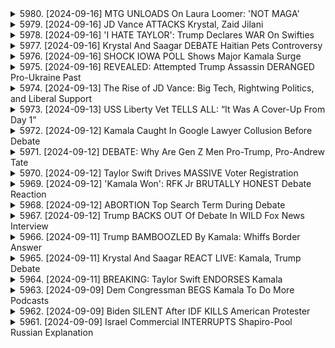 <details>
<summary>5980. [2024-09-16] MTG UNLOADS On Laura Loomer: 'NOT MAGA'</summary><br>

<a href="https://www.youtube.com/watch?v=XZm9uZ__0eg" target="_blank">
    <img src="https://img.youtube.com/vi/XZm9uZ__0eg/maxresdefault.jpg" 
        alt="[Youtube]" width="200">
</a>

# MTG UNLOADS On Laura Loomer: 'NOT MAGA'

## 分析 馬拉拉戈的內鬥：特朗普的影響力及團隊矛盾

以下為針對影片內容之重點整理，以條列式呈現，並區分各主題：

**一、事件核心：瑪拉拉格(Rumer Faul)與特朗普團隊的矛盾**

*   **主要爭點：**Rumer Faul(瑪拉拉格)與特朗普陣營其他核心幕僚（克里斯·拉斯布、蘇西·WS）之間產生對立，主要衝突在於對候選人特朗普的影響力及訊息傳遞。
*   **瑪拉拉格的角色：**瑪拉拉格被視為特朗普最信任的核心幕僚之一，直接影響特朗普的言論與決策。
*   **衝突的核心：**其他幕僚認為瑪拉拉格的影響力過大，干擾了正常的信息傳遞與策略制定，導致候選人在辯論表現不佳，也影響了整體競選策略。

**二、特朗普的領導風格：忠誠度優先，缺乏監督**

*   **忠誠度至上：**特朗普傾向於圍繞忠誠的幕僚，比起專業能力更重視其對自身的擁護。
*   **缺乏監督：**缺乏有效的監督機制，使得特朗普容易受到特定幕僚的影響，而忽略來自其他方面的建議。
*   **歷史案例：** 從過去的經歷（如Access Hollywood事件、夏洛特斯維爾事件）可以發現，特朗普總是依賴最忠實的幕僚來為自己辯護，而缺乏獨立思考及客觀評估。
*   **影響力循環：** 這種領導風格，使得特定人物在幕後擁有巨大的影響力，間接操縱候選人的言論及決策。

**三、對競選策略的影響**

*   **辯論表現：** 在總統辯論中，瑪拉拉格的影響力被認為導致特朗普在經濟議題方面表現不錯，但在論及其他議題時失準，尤其在涉及到「寵物」等問題時，更是偏離了主流方向。
*   **民調與支持度：** 團隊內部對於目前民調的結果感到憂慮，認為現狀未能達到目標，內部紛爭的加劇進一步影響了整體競選策略的實施。

**四、團隊內部的權力鬥爭**

*   **克里斯·拉斯布與蘇西·WS的憂慮：** 這兩位幕僚對於瑪拉拉格的權力感到擔憂，因為這限制了他們接觸特朗普的機會，並影響了他們提出的專業建議。
*   **競爭與排斥：** 團隊內部開始出現權力鬥爭，各方試圖排除異己，以確保自身對候選人影響力的控制。

**五、總結**

*   **潛在的風險：** 這種內鬥可能會損害特朗普的競選策略，並降低選舉成功的機率。
*   **未來走向：** 值得關注的是，特朗普是否會對瑪拉拉格的影響力進行限制，或者是否會繼續依賴這位忠誠的幕僚。
*   **關鍵因素：** 候選人在多大程度上能夠保持獨立思考，並從不同意見中汲取信息，是影響 election outcome 的重要因素。

總體而言，這段影片揭示了特朗普競選團隊內部複雜的權力關係，以及潛在的危機，對於理解這次選舉的成敗具有重要的參考價值。
</details>

<details>
<summary>5979. [2024-09-16] JD Vance ATTACKS Krystal, Zaid Jilani</summary><br>

<a href="https://www.youtube.com/watch?v=seuztogH-00" target="_blank">
    <img src="https://img.youtube.com/vi/seuztogH-00/maxresdefault.jpg" 
        alt="[Youtube]" width="200">
</a>

# JD Vance ATTACKS Krystal, Zaid Jilani

## 對話重點摘要：《破碎點》節目片段

以下是節目片段的重點摘要和歸納，以小節呈現，並使用條列式格式：

**一、共和黨的族裔政治挑戰**

* **多元化社會的現實：** 節目強調美國已不再是純白人的國家。共和黨若想生存，必須調整政治策略，擁抱多元化，避免給人種族歧視的印象。
* **選民基礎的潛在流失：** 共和黨面臨的挑戰是，許多來自拉丁美洲和其他保守派選民可能支持共和黨的政策 (例如強權警察、對中絶的疑慮)，但因政黨的族裔言論而卻步。
* **極端言論與主流現實的割裂：** 網絡上的極端保守派意見與共和黨在實際民生層面的多元化景象形成鮮明對比。例如，佛羅里達州、德克薩斯州和喬治亞州已形成多元化社區，但部分共和黨領導人仍然推動白人至上的議程。

**二、政治策略的建議**

* **設定界限：** 共和黨應設定明確的界限，避免推動被視為種族歧視的政策或言論。
* **尋找共同價值觀：** 共和黨應強調與來自不同文化背景的選民共有的價值觀，例如家庭、傳統和法律秩序。很多移民，特别是拉丁美洲的，在这些价值观上是相通的。
* **認真對待選民感受：** 共和黨若想爭取選民支持，必須確保選民感覺受到尊重，而不是受到侮辱。

**三、共和黨面臨的文化矛盾**

* **文化保守主義與族裔政治的衝突：** 許多保守派的文化價值觀，例如重視家庭、反對墮胎和法治，並不是特定於任何一個族裔群體。共和黨在推進文化保守主義的同時，必須避免將這些價值觀與種族歧視聯係起來。
* **全球資本和家庭價值：** 節目評論員提出，一些共和黨領導人，例如 Vance，關注的議題，例如全球資本和家庭價值，是受到選民共鳴的，但種族文化觀點卻與此相悖。

**四、對共和黨訊息的建議**

* **避免過度渲染負面訊息：** 节目提出，避免过度依赖模糊不清的视频（如 UFO 和大数据足迹），应使用明确和清晰的信息传递，以建立信任感。
* **強調社會秩序：** 節目強調，一些移民逃離原籍地就是为了寻求一个有秩序的社会，法律能惩罰罪犯，而不是滋生混乱和无政府状态。

**五、總體主題**

節目片段的核心論點是，共和黨若想在多元化社會中吸引選民，就必須調整政治策略，擁抱多元化，並避免給人種族歧視的印象。 政治黨派需要找到文化共同點，而不是加劇種族和文化分歧。
</details>

<details>
<summary>5978. [2024-09-16] 'I HATE TAYLOR': Trump Declares WAR On Swifties</summary><br>

<a href="https://www.youtube.com/watch?v=DOO7QfOHnAA" target="_blank">
    <img src="https://img.youtube.com/vi/DOO7QfOHnAA/maxresdefault.jpg" 
        alt="[Youtube]" width="200">
</a>

# 'I HATE TAYLOR': Trump Declares WAR On Swifties

## 要點整理： Trump 對 Taylor Swift 的言論和影響分析

此文本分析了 Donald Trump 對於 Taylor Swift 的態度以及在本次選舉中可能造成的影響，以下為重點整理：

**一、特朗普對 Taylor Swift 的言論與態度**

*   **過去印象:** Trump 過去曾表示讚賞 Taylor Swift 的音樂，甚至提到自己與兒子一同在車內聆聽她的歌曲（Blank Space）的經歷。
*   **近期評價:** 於近日，Trump 在被問及對 Swift 的看法時，強調其外貌美麗，並認為她可能不喜歡他，但肯定她的才華。
*   **個人中心思維:** 分析者指出， Trump 的言論帶有個人中心主義色彩，顯示他更關注自身感受而非他人意見。

**二、Taylor Swift 在本次選民中的影響力**

*   **潛在政治參與:**  Taylor Swift 在選民中有極高的知名度和影響力。由於 Trump 的言論， 她可能被捲入選舉漩渦。
*   **對 Democratic Voter 的加成:** 她有潛力為 Democratic Voter 加成，但此舉也可能激發她更積極地參與政治，例如透過公開表態支持特定候選人，或投放廣告等途徑。
*   **激化對立:** 她的政治立場可能與部分 Trump 的支持者相反， 引發選舉對立。

**三、Trump 的考量與策略**

*   **對於知名人物的尊重:** Trump 對於知名人士的力量抱持敬畏之心， 並尊重他們在公眾心中的影響力。
*   **缺乏深入策略：** 分析者認為， Trump 對 Taylor Swift 的言論缺乏深入策略考量， 只是基於一時興起而說。
*   **策略效果評估:** 雖然 Trump 的行為可能沒有深遠的策略目的， 但可能產生負面影響， 不利於選情。

**四、事件的影響與潛在後續發展**

*   **媒體關注：** Trump 對 Swift 的言論吸引了媒體的廣泛關注， 進一步推高了 Taylor Swift 的話題度。
*   **選民反應：**  分析者質疑 Trump 的行為是否符合選民的期待， 認為可能會產生不利的選情。
*   **促使政治表態：** 由於特朗普的言論，Taylor Swift 可能被激勵做出更明確的政治表態。

**五、總結**

本次分析認為，特朗普對 Taylor Swift 的言論缺乏深思熟慮， 可能對選情產生負面影響。Taylor Swift 的政治表態，則有可能引發選民關注，進而影響選舉結果。
</details>

<details>
<summary>5977. [2024-09-16] Krystal And Saagar DEBATE Haitian Pets Controversy</summary><br>

<a href="https://www.youtube.com/watch?v=uWVmo7GMKSQ" target="_blank">
    <img src="https://img.youtube.com/vi/uWVmo7GMKSQ/maxresdefault.jpg" 
        alt="[Youtube]" width="200">
</a>

# Krystal And Saagar DEBATE Haitian Pets Controversy

以下是該演講稿的重點摘要，以客觀且結構化的方式呈現：

**一. 關於政治策略失敗的總體論點**

*   講者認為，特朗普關於移民社群(尤其是海地社群)的言論，是明顯的政治策略失敗。
*   該講者認為，美國民眾普遍對人種歧視感到反感，並對政治家散佈謊言感到不悅。
*   即便對於移民議題存在合理關切，利用人種歧視言論、傳播不實訊息會削弱自身立場。

**二. 對政治事件的評論**

*   **特朗普的言論和策略**: 演講者認為特朗普關於海地社群的言論，缺乏正當性並且可能適得其反。
*   **美國民眾的反應**: 演講者不贊同美國社會被認為普遍具有高度人種歧視，而是認為他們厭惡謊言。
*   **對選舉結果的預測**: 演講者預測選舉結果將反映移民問題的影響，並呼籲自由派在選舉勝利或失敗後進行反思。

**三. 對人種歧視的定義和論證**

*   **人種歧視的定義**: 講者對人種歧視的定義是：基於種族，對某人抱持明顯的偏見。
*   **對海地社群爭議的分析**: 講者認為，以特定社群的負面刻板印象來中傷全體社群（即便該刻板印象在某些方面為真）是種族歧視的表現。
*   **辯論及高標準**: 講者表示自己對於認定“人種歧視”一詞有較高的標準，並且認為這個詞語經常被錯誤使用。

**四. 對選舉影響的假設**

*   **選舉的潛在影響**: 講者認為，此次選舉結果將在很大程度上受到移民問題的影響。
*   **自由派的自我檢討**: 講者呼籲自由派在選舉結果公布後，反思是否需要調整策略。

**五. 關於情報來源、選舉操縱與獨立媒體**

*   **對"更好天使"團體的質疑**: 講者質疑所謂的“更好天使”團體的真實性。
*   **獨立媒體的重要性**: 講者呼籲支持獨立媒體，並鼓勵大家關注breakingpoints tocom，觀看節目支持獨立媒體發展。

**六. 結論**

*   講者表示，上述觀點是個人對當前政治問題的分析，並呼籲觀眾思考這些觀點，參與討論。

**重要注意事項:**

*   演講稿中存在一定的個人主觀觀點和假設，請觀眾理性分析。
*   演講稿中提及的一些概念和術語(例如“更好天使”)需要進一步了解才能理解其深層含義。
</details>

<details>
<summary>5976. [2024-09-16] SHOCK IOWA POLL Shows Major Kamala Surge</summary><br>

<a href="https://www.youtube.com/watch?v=zPV_GrhPyZk" target="_blank">
    <img src="https://img.youtube.com/vi/zPV_GrhPyZk/maxresdefault.jpg" 
        alt="[Youtube]" width="200">
</a>

# SHOCK IOWA POLL Shows Major Kamala Surge

## 討論會分析與2024總統大選民調重點整理 (按內容分類)

這份報告整理了對討論會的分析以及近期總統大選民調的重點，涵蓋候選人表現、經濟問題與民調趨勢。

**I. 討論會分析**

*   **整體評價：** 普遍認為 Kamala Harris 在討論會中表現出色，成功將討論引導至她有利的範圍。
*   **候選人表現：**
    *   Donald Trump被指責反應激烈且容易被激怒，導致無法持續傳達其經濟政策主張。
    *   Kamala Harris 擅於引導討論，讓 Trump無法有效闡述自己的主張。
    *   Trump 可能已經決定不參加後續討論會，這將減少他發表經濟論點的機會。

**II. 經濟議題的關注點**

*   **民意觀感：** 歷史上，共和黨候選人通常被認為比民主黨候選人在經濟方面更有優勢。
*   **Trump 的優勢：** Donald Trump 過去一直將其商界背景作為主要優勢。
*   **Harris 縮小差距：** Kamala Harris 在經濟問題上逐漸縮小和 Trump 的差距，尤其在討論會上成功引導討論至有利方向。
*   **經濟表現的重要性：** 若 Harris 在經濟議題上與 Trump 持平，將對共和黨造成嚴重打擊，尤其若她能在其他議題上表現出色。
*   **民調的經濟比較：** 許多民調顯示，選民通常認為 Trump 在經濟方面更優秀；然而，一些民調 (如 Financial Times) 也顯示，Harris 正在逐漸縮小差距，甚至在某些民調中超越 Trump。

** III. 民調趨勢**

*  **選民觀感：** 選民對候選人經濟能力的觀感是影響投票決定的重要因素。
*   **民調不一致性：** 不同的民調結果並不總是互相一致，因此需要綜合分析多個民調的結果，以獲得更全面的了解。
*   **外值觀察：** Financial Times 的民調結果顯示 Kamala Harris 在經濟議題上有所領先，與其他民調形成對比，值得關注。
*   **經濟議題的重要性：** 若 Harris 成功縮小與Trump的經濟差距，將對選局產生重大影響。

**IV. 結論**

雖然 Donald Trump 過去在選民心中擁有較為強烈的經濟優勢，Kamala Harris 透過積極的表現，尤其是在討論會上，正在縮小差距。 選民對經濟議題的關注度以及候選人在經濟上的表現，將決定選舉結果.

**Note: 文中使用了較為正式的用語 (例：觀察、趨勢)，並以小節及條列整理方式呈現，方便閱覽，提供更清晰的重點摘要。**
</details>

<details>
<summary>5975. [2024-09-16] REVEALED: Attempted Trump Assassin DERANGED Pro-Ukraine Past</summary><br>

<a href="https://www.youtube.com/watch?v=KYibGrIul9M" target="_blank">
    <img src="https://img.youtube.com/vi/KYibGrIul9M/maxresdefault.jpg" 
        alt="[Youtube]" width="200">
</a>

# REVEALED: Attempted Trump Assassin DERANGED Pro-Ukraine Past

## ライアン・ラルス事件の概要：詳細なまとめ

**1. 背景:**

*   ライアン・ラルスは、ウクライナ紛争に積極的に関与したアメリカ人。
*   彼の活動ぶりは複雑で、メディアへの露出や様々な組織への関与が見られた。近年FBIに逮捕された。
*   本稿は、彼を取り巻く状況、活動内容、逮捕に至るまでの経緯を整理する。

**2. 主要人物と組織:**

*   **ライアン・ラルス:** 本件の中心人物。元国際義勇団と呼ばれる自称組織を設立し、国際ボランティアとしてウクライナ紛争に参加。
*   **国際義勇団:** ラルスが設立したと称する組織。活動内容は不明確。
*   **ウクライナ政府・軍:** ラルスはウクライナ側を支援する姿勢を表明。
*   **FBI:** ラルスは逮捕され、現在捜査中。

**3. ラルスの活動内容：**

*   ウクライナ紛争への積極的な関与。国際義勇団と呼ばれる組織の設立と活動 (具体的な内容は不明確)。
*   メディアへの露出（ニュース・ウイーク、ニューヨーク・タイمزなど）。ウクライナ情勢に関する信頼できる情報源を装う。
*   国防省関係者や議会との面会。(実際の面会内容は不明)
*   ウクライナとの往復旅行。ウクライナ国内での活動状況は不明確。
*   武器の調達、及びその資金の出所は不明。

**4. 逮捕と捜査：**

*   FBIによって逮捕され、現在捜査中。
*   武器の違法売買、または関連の容疑が指摘されている。
*   逮捕の経緯、および捜査状況は、当局から公式な発表は限定されている。

**5. 議論点:**

*   ラルスの真の動機と目的。彼は本当に国際ボランティアとして活動していたのか、または他の目的があったのか？
*   ラルスの活動資金の流れとその出所。
*   彼の活動に対するウクライナ政府や関連組織の認識と関与。
*   逮捕が意味する、ウクライナ紛争に関わるアメリカ人の役割と責任。
*   メディアがどのように彼の情報を扱い、信頼を構築させたのか。

**6. 今後の展望:**

*   FBIの捜査の進展と判明する事実。
*   司法取引、または刑事裁判による判決。
*   ウクライナ紛争に関わるアメリカ人の活動に関するさらなる調査。
*   メディアが今回の事例から学び、情報報道における注意点をどのように実践するのか。

本稿は、現時点で利用可能な情報に基づいて作成されたものであり、今後の調査によって内容が変更される可能性があります。
</details>

<details>
<summary>5974. [2024-09-13] The Rise of JD Vance: Big Tech, Rightwing Politics, and Liberal Support</summary><br>

<a href="https://www.youtube.com/watch?v=jo8xA93zooc" target="_blank">
    <img src="https://img.youtube.com/vi/jo8xA93zooc/maxresdefault.jpg" 
        alt="[Youtube]" width="200">
</a>

# The Rise of JD Vance: Big Tech, Rightwing Politics, and Liberal Support

好的，根據提供的文字，我將重點整理如下：

**一、關於JD Vance的人物特徵與政治立場**

*   **宗教影響深遠：** JD Vance與羅德里格斯（Rod Dreher）有密切關聯，後者為強烈保守的宗教思想家，Vance受到洗禮並強化了宗教信仰。
*   **保守主義立場：** Vance對傳統家庭價值觀、出生率上升非常重視，對同性婚姻及領養持否定態度。
*   **民粹主義與企業利益的矛盾：** 雖然Vance自詡為工人階級的代言人，但在政策上卻傾向於支持企業利益，例如減弱對鋼鐵工廠排放的監管，保護鋼鐵工業的發展。

**二、Vance的政策立場與投票紀錄**

*   **移民政策：** Vance積極推動反移民法案，包括限制非法移民獲得醫療保險、將英語定為法定語言、禁止雇用非法移民的學校獲得聯邦資金等。
*   **環保政策：** Vance反對限制鋼鐵工業排放有害物質的法規，支持放寬對鋼鐵工廠排放監管，保護鋼鐵工業的發展。
*   **政治立場：** 積極倡導以企業利益為優先，而非保障工人的人身安全。

**三、關於羅德里格斯（Rod Dreher）及其思想**

*   **保守的宗教思想家：** 羅德里格斯是一位強調傳統宗教價值觀的作家，對現代社會的世俗化趨勢持批判態度。
*   **對自由主義的擔憂：** 羅德里格斯認為，自由主義的思潮正在走向極端，最終會導致一種軟性的極權主義。
*   **強調宗教的力量：** 羅德里格斯認為，只有通過強化宗教信仰和社區聯繫，才能抵抗現代社會的負面影響。

**四、其他值得關注的點**

*   **資金來源：** Vance的上議院競選得到了彼得·蒂爾提供的資金支持，這暗示其政治立場可能受到特定利益集團的影響。
*   **特朗普的潛在副總統候選人：** 儘管來自反特朗普的共和黨派，但Vance可能被視為特朗普的潛在副總統候選人。
*   **自由主義者對反特朗普共和黨人的過度關注：** 有些自由主義者可能過於關注反特朗普共和黨人，而忽略了他們的真實政治立場和行為。

**總結：**

提供的文字描繪了JD Vance是一個複雜而矛盾的人物。一方面他迎合了工人階級的情緒，並試圖將自己塑造成一個民粹主義者。但另一方面，他的政策立場卻傾向於支持企業利益和保守的社會價值觀。同時，他與強調傳統宗教價值觀的作家羅德里格斯之間的關聯，暗示了他的政治思想受到宗教的深刻影響。
</details>

<details>
<summary>5973. [2024-09-13] USS Liberty Vet TELLS ALL: “It Was A Cover-Up From Day 1”</summary><br>

<a href="https://www.youtube.com/watch?v=_bBf1aFRUjI" target="_blank">
    <img src="https://img.youtube.com/vi/_bBf1aFRUjI/maxresdefault.jpg" 
        alt="[Youtube]" width="200">
</a>

# USS Liberty Vet TELLS ALL: “It Was A Cover-Up From Day 1”

以下是對上述文字記錄的清晰、客觀重點，以正式用語，條列式小節歸納。

**I. 背景 & 論點**

*   **事件核心:** 此錄音採訪了一位參與了1967年美國間諜船“自由號”事件的退伍軍人。該船在執行任務時遭到以色列的攻擊，造成嚴重傷亡。
*   **核心主張:** 受訪者與 “自由號” 事件的倖存者，致力於揭露事件真相，並認為美國政府長期以來隱瞞了真相的程度。他們不追求金錢賠償，而是追求真相大白，並將責任追究到底。
*   **政治背景:** 受訪者表達了對當前政治環境的擔憂，認為現在任何批評Israel的言論，都可能被貼上「反猶主義」的標籤。

**II. 對事件的認識**

*   **攻擊事件:**  1967年6月8日，以色列戰機和魚雷艇攻擊了停泊在國際水域中的美國間諜船“自由號”。
*   **受訪者訴求:** 受訪者相信攻擊事件並非偶然，而是有計畫的行為，涉及政治陰謀和美國政府的隱瞒。
*   **目標:** 受訪者和倖存者尋求讓美國人民了解事件的真相，並要求美國政府追究以色列的責任。

**III. 對政治環境的看法**

*   **“反猶主義”標籤:** 受訪者擔心，現在任何人對以色列提出任何批評，都可能被指責為反猶主義者。
*   **美國主權:** 他們認為，美國不能再有兩個主人（隱指以色列遊說团体，以及美國政府），並且強調美國的主權完整性。
*   **透明化必要:** 受訪者呼籲美國人民發揮力量，要求政府公開真相，並將真相公諸於世。

**IV. 相關資源與參考材料**

*   **書籍:**
    *   James Bamford, *Body of secrets.*
    *   James Scott, *Attack on Liberty.*
    *   Garnis & Filner, *Attack on Liberty.*
    *   Phil Nelsson (共著者),  *Remembering Liberty.*
*   **網站:**
    *   sacrificingliberty.com (推薦4our series)
*   **YouTube頻道：**  James Lee's 5149 (可獲取更多相關信息)。

**V. 主要訴求**

*   **公開真相:** 受訪者要求美國政府公开 “自由號” 事件的完整真相。
*   **追究責任:** 追究以色列對此次攻擊事件的責任。
*   **重建信任:** 重建美國人民对政府和軍方的信任，確保未來不再发生類似事件。

希望這個整理能夠滿足你的要求！
</details>

<details>
<summary>5972. [2024-09-12] Kamala Caught In Google Lawyer Collusion Before Debate</summary><br>

<a href="https://www.youtube.com/watch?v=7fm8TlgV9WE" target="_blank">
    <img src="https://img.youtube.com/vi/7fm8TlgV9WE/maxresdefault.jpg" 
        alt="[Youtube]" width="200">
</a>

# Kamala Caught In Google Lawyer Collusion Before Debate

## Breaking Points 報導重點整理：Google 反獨佔訴訟及卡瑪拉·哈里斯競選團隊疑慮

本文件歸納了Breaking Points節目報導關於Google反獨佔訴訟與卡瑪拉·哈里斯競選團隊相關爭議的重點。

### 一、Google 反獨佔訴訟的核心爭議

* **法律事務所利益衝突:** 一家律事務所同時代理政府的反獨佔訴訟，以及 Google 的代理訴訟。該律事務所原本為司法部反獨佔部門的律師（包括主管）、後來轉為為 Google 辯護，存在重大利益衝突疑慮。
* **內部資訊洩漏風險:** 該律事務所長期以來對反獨佔訴訟中的關鍵策略、調查及計畫有充分掌握，如今成為Google律師，可能導致訴訟策略被洩漏或者政府的訴訟策略被抵消。
* **司法部的關注:**  司法部認為此舉構成嚴重的利益衝突，法官亦對此表示關注。
* **案件重要性:**  此案件涉及數位巨擘Google的反獨佔訴訟，影響深遠，攸關數位市場的公平競爭。

### 2. 卡瑪拉·哈里斯競選團隊成員疑慮

* **卡倫·丹 (Karen Dunn) 的角色:** 卡倫·丹是一位與民主黨高層關係密切的律師，曾參與多項總統候選人的辯論準備，包括希拉蕊·柯林頓和梅麗克·賈蘭。她同時也是現任卡瑪拉·哈里斯的親近顧問。
* **對反獨佔政策的潛在影響:** 由於卡倫·丹與卡瑪拉·哈里斯關係密切，加上她的專業背景，令人擔憂她可能影響哈里斯政府的反獨佔政策，甚至放棄推動相關政策。
* **內部人員變動：** 節目關注到試圖取代李納·卡恩（Lina Khan）的跡象，而李納·卡恩一直積極推動打破大公司壟斷的政策，此舉可能削弱政府的反獨佔力量。

### 3. 總體擔憂與呼籲：

* **企業權力的監控：** 報導強調，對企業權力的監控以及政策制定者與律師事務所關係的透明度至關重要。
* **競選團隊成員重要性：** 由於卡瑪拉·哈里斯的政策定位不明確，圍繞她的競選團隊成員更顯重要。節目呼籲對這些成員及其可能造成的影響保持關注。
* **政策方向的質疑：**  強調需要更深入了解卡瑪拉·哈里斯執政後政策的實際走向及企業權力是否會受到有效制衡。
* **獨立媒體的角色：** 強調支持獨立媒體的重要性，因為獨立媒體有助於揭露並監督這些重要的政治與企業關係。
</details>

<details>
<summary>5971. [2024-09-12] DEBATE: Why Are Gen Z Men Pro-Trump, Pro-Andrew Tate</summary><br>

<a href="https://www.youtube.com/watch?v=d6PK5FAn9t4" target="_blank">
    <img src="https://img.youtube.com/vi/d6PK5FAn9t4/maxresdefault.jpg" 
        alt="[Youtube]" width="200">
</a>

# DEBATE: Why Are Gen Z Men Pro-Trump, Pro-Andrew Tate

以下為節摘自對話的重點摘要，以小節劃分、以條列方式呈現：

**一、 對年輕男性和女性政治傾向的分析**

*   **年輕女性的政治傾向：** 多數年輕女性反對共和黨，主要原因是墮胎權議題，左翼勢力成功將此議題定位為女性的權利訴求，因此吸引女性選民。
*   **年輕男性的政治傾向：** 右翼勢力利用年輕男性對「男性能量」的焦慮，將如安德魯·泰特等具有爭議性的人物塑造為理想男性形象，以吸引男性選民。
*   **對女性的評論：** 女性普遍更喜歡「成就導向」、有事業心的男性，許多女性對現今的左翼生活方式感到不滿，孤身女性和自由派女性往往心理健康問題風險較高，傳統價值觀可能成為其解脫之道。

**二、 對右翼政客和網路人物的評論**

*   **操縱手法：** 右翼政客 (如泰特、特朗普) 擅於利用年輕男性和女性的焦慮，操縱議題並製造對立，以達到政治目的。
*   **對男性能量的推崇：** 右翼勢力將具有爭議性的人物塑造為理想男性，強化傳統男性能量，迎合某些男性選民的心理需求。
*   **批判性觀點：** 發言者質疑右翼勢力對男性能量過度強調，認為真正的男性能量不應停留在外在表現，而是應體現在有責任感、有抱負上。

**三、 對社會議題的意見**

*   **墮胎議題:** 墮胎議題是影響年輕女性政治立場的重要因素，左翼勢力成功利用此議題吸引女性選民。
*   **心理健康：** 孤身女性和自由派女性的心理健康問題風險較高，因此傳統價值觀可能成為其解脫之道。
* 對左翼生活方式評論：許多女性對現今的左翼生活方式感到不滿

**四、總結**

* 右翼勢力正在利用和剝削年輕男性和女性的焦慮。
* 批評右翼推崇具有爭議性的人物及其價值觀。
* 認為真正的男性能量不應停留在外在表現，而是應體現在有責任感、有抱負上。
* 強調社會議題對年輕世代政治立場的影響。
</details>

<details>
<summary>5970. [2024-09-12] Taylor Swift Drives MASSIVE Voter Registration</summary><br>

<a href="https://www.youtube.com/watch?v=4yUMPY7ocuA" target="_blank">
    <img src="https://img.youtube.com/vi/4yUMPY7ocuA/maxresdefault.jpg" 
        alt="[Youtube]" width="200">
</a>

# Taylor Swift Drives MASSIVE Voter Registration

## 對話重點整理

**主題：2024 年大選各候選人立場、人權、國際衝突等議題**

**一、烏克蘭戰爭 (Ukraine War)**

*   **立場分歧：** 一位說話者質疑卡瑪拉·哈里斯 (Kamala Harris) 無意結束烏克蘭戰爭，且缺乏和平協議的意願。認為此舉使戰爭持續，導致大量傷亡，且美國的財政援助助長了戰爭的延續。另有說話者認為支持烏克蘭的獨立自主權，與國際社會一同抵禦俄羅斯的侵略，維持國際秩序。
*   **和平方案：** 有人提到澤連斯基 (Volodymyr Zelenskyy) 呼籲開始和平協商的可能性。

**二、墮胎權及人權 (Abortion & Human Rights)**

*   **堕胎權的爭議：**
    *   某說話者指責民主黨在墮胎議題上立場激進，允許在所有階段進行墮胎，並提及有案例顯示在婴儿出生后進行墮胎。
    *   其他說話者強烈反駁此說法，認為墮胎權是婦女的生育自主權，也是基本人權的體現。
    *   強調在保守州（如喬治亞州、南卡羅來納州）的墮胎限制禁令，導致婦女無法獲得足夠的醫療保健，並危及她們的生命健康。
*   **生殖權與人權：** 強調生殖權屬於基本人權，女性應有權利決定自己身體的權利。

**三、美國國內議題**

*   **墮胎權的公投傾向：** 提到堪薩斯州、密西根州、佛羅里達州的投票結果顯示，多數美國人傾向保護墮胎權。
*   **大麻合法化：** 卡瑪拉·哈里斯支持大麻合法化，令許多人印象深刻。

**四、總結觀點**

*   **人權的定義：**
    *   強調人權包含個人的生育自主權、獲得足夠醫療保健權利以及自主決定權和選擇權。
    *   批評部分候選人的政策，侵犯個人的自由和權利。
*   **候選人立場差異：** 展示了各候選人在墮胎、國際衝突等議題上的不同立場。
*   **投票的重要性:** 呼籲選民積極參與選舉，選擇支持自己理念的候選人。

**備註：** 對話內容包含強烈的主觀意見和政治觀點，以上總結僅為對話內容的客觀呈現，不代表立場認同。
</details>

<details>
<summary>5969. [2024-09-12] 'Kamala Won': RFK Jr BRUTALLY HONEST Debate Reaction</summary><br>

<a href="https://www.youtube.com/watch?v=7fvg8ei2Yig" target="_blank">
    <img src="https://img.youtube.com/vi/7fvg8ei2Yig/maxresdefault.jpg" 
        alt="[Youtube]" width="200">
</a>

# 'Kamala Won': RFK Jr BRUTALLY HONEST Debate Reaction

此長段文字可歸納為關於美國總統選舉及政治評論之分析，主要內容如下：

**I. 討論會後分析及選舉趨勢 (Discussion and Election Trend Post-Debate)**

*   **討論會效應:** 討論後，賭牌市場顯示川普（特朗普）解雇競選經理的概率上升了 30%。
*   **賭盤數據:**  在賭盤市場中，卡玛拉·哈里斯目前（約在錄製時）以 50.49% 的比例略领先特朗普的49%。雖然差距不大，但顯示討論會後哈里斯的支持度稍有上升（此前差距較大，曾處於同點）。
*   **專業預測:**  賭盤市場（約9億美元的流動資金）的預測參考價值較高，優於一般民意調查和專家意見。

**II. 川普的政治風格及競選策略 (Trump's Political Style & Campaign Strategy)**

*   **責任轉移:** 川普習慣將失敗歸咎於顧問或周圍的人，而非自身，並經常攻擊顧問。
*   **不接受批評:**  他認為所有不利的評論（例如，討論會的主持人、政治評論家）是不公平的，並試圖將情況轉向有利。
*   **不認錯:**  即使出現失誤，他也傾向於為自己辯護，而不是承擔責任。

**III. 重要人物及其影響力 (Key Figures & Their Influence)**

*   **圖尔西·加巴德 (Tulsi Gabbard):** 討論會上，加巴德被觀察是協助川普的輔助者，但可能在未來被川普指責為沒有協助他應對情況，或指責加巴德的政治立場。
*   **梅根·凱利 (Meghan Kelly):** 川普認為凱利提問不公平（關於羅西·O'Donnell），但他能巧妙地將這情況轉變為有利局面。

**IV. 選民結構與政治趨勢 (Voter Demographics and Political Trends)**

*   **Z世代的性别差异:** Z世代呈現出政治立场中最大的性别分化。
*   **泰勒·斯威夫特的影響力:**  討論了流行歌手泰勒·斯威夫特可能對選舉產生影響。

**V. 平台及財務支持 (Platform and Financial Support)**

*   **BreakingPoints.com:** 節目呼籲觀眾訂閱BreakingPoints.com以獲取節目完整內容，並支持獨立媒體發展，鼓勵訂閱和分享。
</details>

<details>
<summary>5968. [2024-09-12] ABORTION Top Search Term During Debate</summary><br>

<a href="https://www.youtube.com/watch?v=7UFr112vqhs" target="_blank">
    <img src="https://img.youtube.com/vi/7UFr112vqhs/maxresdefault.jpg" 
        alt="[Youtube]" width="200">
</a>

# ABORTION Top Search Term During Debate

## 分析摘要：唐納·川普及卡馬拉·哈里斯 選情分析（以 Breaking Points 節目片段為基礎）

以下為節目分析的重點摘要，依小節整理，並以條列式呈現：

**I. 川普選戰現況與策略變化**

*   **選情疲軟：** 分析中指出，川普目前面臨選情挫折，選民對其看法出現轉變。
*   **陰謀論與選民隔閡：** 川普的陰謀論及言論，使其與普通選民產生疏離，造成溝通障礙。
*   **訊息泡影效應：** 川普身處「真實的社會泡影」中，導致其對現實的理解偏頗，與主流民意脫節。
*   **策略回溯：** 分析與2016年相比，川普的選戰策略較缺乏針對性，未能有效吸引選民。
*   **2016年選戰策略的回顧：** 2016年川普的成功，來自直接點出美國民眾對現狀的不滿，以及簡潔直白的訊息傳遞。

**II. 卡馬拉·哈里斯的表現與優勢**

*   **辯論表現優異：** 卡瑪拉·哈里斯在與川普的辯論中佔據主動，有效引導川普落入陷阱，並展現清晰的立場。
*   **吸引獨立選民：** 辯論後，部分激戰州選民對哈里斯的觀感好轉，即使是不滿現狀、期望改變的選民，也逐漸轉向支持哈里斯。
*   **贏取中間選民支持：** 分析顯示，即使過去對哈里斯沒有明確支持的選民，也在辯論後開始傾向支持她，顯示其選民基礎的擴大。

**III. 選民意識形態動態**

*   **選民不滿情緒：** 激戰州選民普遍對現狀不滿，尋求改變，這使得哈里斯的選戰有可操作的空間。
*   **獨立性與理性：** 受訪的選民並非高度黨派化或洗腦，他們會根據候選人的政策主張和個人特質做出理性判斷。
*   **意識形態多元化：** 即使是過去支持川普的選民，也可能因哈里斯的優異表現而轉向支持她，顯示選民意識形態的多樣性。

**IV. 選情變化與趨勢分析**

*   **選民立場轉變：** 根據民調結果，辯論後哈里斯的支持度明顯上升，而川普的支持度則下滑。
*   **辯論影響顯著：** 辯論成為影響選情的重要轉捩點，選民在辯論後重新評估候選人的能力和立場。
*   **選情不確定性：** 然而，選情仍具不確定性，選民的最終選擇受到多種因素影響，例如經濟狀況、重大政策議題等。

**V. 選戰策略建議**

*   **強化政策溝通：** 哈里斯應持續強化政策溝通，突出自身政策的優勢與差異，以吸引更多選民。
*   **擴大選民基礎：**  重點關注激戰州選民，特別是那些對現狀不滿的獨立選民，以擴大選民基礎。
*   **強化辯論能力：**  持續強化辯論能力，積極應對川普的攻擊，以在更多公開場合展現優勢。
*   **持續關注選民反饋：**  不斷關注選民的反饋，及時調整策略，以確保選戰的勝利。
</details>

<details>
<summary>5967. [2024-09-12] Trump BACKS OUT Of Debate In WILD Fox News Interview</summary><br>

<a href="https://www.youtube.com/watch?v=6sb65c3bZ2E" target="_blank">
    <img src="https://img.youtube.com/vi/6sb65c3bZ2E/maxresdefault.jpg" 
        alt="[Youtube]" width="200">
</a>

# Trump BACKS OUT Of Debate In WILD Fox News Interview

## 選舉情勢分析：哈里斯與拜登的策略、觀測及潛在風險整理

本檔為文章內容重點整理，基於客觀觀察分析選舉情勢，歸納重點如下：

**一、 哈里斯與拜登選舉策略與議題**

*   **策略轉變:** 原本哈里斯有意提出諸如藥品價格、兒童稅額、育嬰假等具有民意的政策主張，但隨著選情的發展似乎趨於保守，策略上接近拜登路線，傾向於避免過於激進的政策承諾，以追求中道選民。
*   **議題偏重:**  哈里斯初期提出的政策包含藥品價格降低、住宅補助、育嬰假等，獲得較高民意支持，但後來似乎後退，轉向模仿拜登的中庸路線。
*   **目標選民群:**  選舉團隊目前似乎傾向於爭取如妮基·黑蕾等溫和派選民，但可能因此未充分激勵進步派選民的投票意願，特別是對於加沙戰爭持反對態度的選民。
*   **潛在風險:** 這種策略轉變可能導致原本對哈里斯抱持期望的選民群流失，未能有效整合進步派力量，並可能降低整體選民動員效果。

**二、 重要州選舉情勢**

*   **北卡羅莱那州:**  該州已成為哈里斯重點關注的州，並增加了該州的選舉活動安排。移民數據顯示，該州出現了大量人口流動，有助於民主黨贏得選票。
*   **亞利桑那州:**  過去被視為民主黨優勢的州，2020年民主黨贏得支持的機率較高。目前選情不明。
*   **宾夕法尼亚州:**  風險較高，選情緊繃。
*   **總體選情:** 選舉情勢競爭激烈，兩黨選情接近，各州選情也十分接近，呈現五十步笑百步的局面。

**三、 選民關注點 & 未決選民 (Undecided Voters)**

*   **未決選民動員:** 如何爭取未決選民的支持至關重要，他們對哈里斯的政策主張、個人特質仍持保留態度，著重於「她能做什麼」的具體承諾，而非僅止於攻擊對手。
*   **政策連結:**  未決選民對哈里斯的認識仍然與拜登有關聯。他們需要看到具體的政策連結，以及哈里斯與拜登在理念上的區別。
*   **價格議題:**  物價上漲仍舊是選民最關心的議題之一。
*   **民意議題:** 價格上漲、住宅問題、兒童保育、育嬰假等民生議題，仍舊是選民關注的焦點。
*  **對進步派的呼籲：** 選舉團隊可能需要重新評估策略，激勵進步派選民，並確保他們有足夠的動機參與投票。

**四、 選舉活動及媒體策略**

*   **選舉活動頻率：** 哈里斯近期安排密集選舉活動，特別是在北卡羅萊納州。
*   **媒體報導：** 媒體對哈里斯的選舉活動進行廣泛報導，並關注選舉活動可能對選情造成影響。
*   **社群媒體：**  呼籲觀眾透過點贊、評論和分享等方式支持節目的發展，並鼓勵訂閱 BreakingPoints 電子報以獲取更多資訊。

總結來說，選舉情勢競爭激烈、變化快速，哈里斯需要在爭取中道選民的同時，積極爭取進步派選民的支持，並提出具體的政策主张和实施方案，以贏得選舉。
</details>

<details>
<summary>5966. [2024-09-11] Trump BAMBOOZLED By Kamala: Whiffs Border Answer</summary><br>

<a href="https://www.youtube.com/watch?v=_m6h-4VZbrc" target="_blank">
    <img src="https://img.youtube.com/vi/_m6h-4VZbrc/maxresdefault.jpg" 
        alt="[Youtube]" width="200">
</a>

# Trump BAMBOOZLED By Kamala: Whiffs Border Answer

## 關於卡瑪拉·哈里斯與唐納·川普辯論的重點摘要

此摘要基於提供的文字記錄，以小節方式呈現，並使用條列點：

**一、辯論重點與策略**

*   **卡瑪拉·哈里斯的策略：** 主要目標是將辯論導向一場對唐納·川普的公眾意見投票，而非深入探討政策細節。
*   **政策方向：** 哈里斯幾乎聚焦於攻擊川普，政策提案主要集中在支持創業者，提供小額資助（五萬美元）。
*   **川普的策略：** 仍陷於對喬·拜登退選的不满，且持續對選舉及政治制度抱持負面評論。對於競選對手（如哈里斯）持有輕蔑態度。
*   **攻防模式：** 川普的回應常流於情緒反應，缺乏具體政策論述，且易於引誘對方在不必要的爭論上花費時間。

**二、辯論中的關鍵議題與事件**

*   **醫療保健政策：** 川普對於醫療保健政策的規劃模糊不清，僅口口聲聲表示自己擁有概念，但並未提出具體方案。
*   **哈里斯的政治理論：** 哈里斯在辯論中展現其對於政治理論的理解，並將辯論導向對川普的公眾形象塑造。
*   **重複的橋段：** 川普在辯論中提到奧巴馬的群眾規模玩笑，被認為是預先安排好的，並與先前發生的事件（小女孩的發言）相呼應。
*   **川普的反思能力：** 川普似乎難以接受過去發言或決策的錯誤，在辯論中仍無法擺脫對拜登退選事件的不滿。

**三、整體評價**

*   **哈里斯的成功：** 哈里斯成功地將辯論引導至有利於塑造川普負面形象的方向，並在一定程度上安撫了對她的質疑（如“您是什麼人？”）。
*   **川普的失利：** 川普的辯論表現缺乏焦點和清晰的政策論述，反而被哈裡的提問所牽制，進而加重其負面形象。
*   **策略性辯論：** 整體而言，辯論更多地被當作是一場公眾意見塑造的機會，而非深入探討政策細節的平台。
*   **對手的輕蔑：** 川普對對手哈里斯的輕蔑態度可能對其選情造成不利影響。

**四、節目推廣訊息**

*   呼籲收看節目完整版，並鼓勵觀眾按下「讚好」和留言，以支持節目營運。
*   提供 breakingpoints.com 線上管道，以獲取更多節目資訊或參與贊助。
</details>

<details>
<summary>5965. [2024-09-11] Krystal And Saagar REACT LIVE: Kamala, Trump Debate</summary><br>

<a href="https://www.youtube.com/watch?v=kE2Pj6Q308A" target="_blank">
    <img src="https://img.youtube.com/vi/kE2Pj6Q308A/maxresdefault.jpg" 
        alt="[Youtube]" width="200">
</a>

# Krystal And Saagar REACT LIVE: Kamala, Trump Debate

## 討論會重點摘要：特朗普與拜登的爭論

以下是針對文本內容整理的討論會各個討論節目的要點總結：

**一. 對副總統候選人 J.D. 范斯（J.D. Vance）的立場**
*   特朗普表示未曾與范斯就特定議題（如中絕）進行討論，認為范斯僅是替自己發表意見。
*   特朗普認為，由於某些情況（如學生貸款），對手候選人無法達成目標。
*   特朗普批評對手的政策（如學生貸款減免），認為其僅是空話。

**二. 中絕立場的爭論**
*   爭論的重點在於對中絕的立場和實施政策上的差異。
*   特朗普批評對手過度強調中絕議題，認為其言論引起更多爭議。
*   對手引用具體案例（停車場流血的女性），強調中絕議題的敏感性。
*   對手指出，共和黨的支持者在某些州選擇支持保護中絕權的立場。

**三. 移民及犯罪議題**
*   討論提及了對手過去討論移民與犯罪的言論，即指非法移民所犯下的性侵案件。特朗普對此言論表示不解。 
* 討論提及對手在移民問題上犯下的錯誤，這使得他感到奇怪。

**四. 政策承諾和可執行性**
*   討論重點在於雙方的政策承諾是否具有可操作性。
*   特朗普認為對手提出的政策缺乏實現的途徑。
* 對手提出法案，以法制爭論，但他沒有票達成這個目標。
*   特朗普認為，對手無法實現其承諾，並且缺乏具體的行動計劃。

**五. 討論風格與策略**
*   特朗普試圖通過對手過去言論的引用來抹黑其形象。
*   對手通過提供具體案例和數據來支持自己的主張，旨在激發選民的情感共鳴。

**六. 對再次舉行討論會的呼籲**
*   由於本次討論會的爭論激烈，對手呼籲再次舉行討論會。
*   文本作者也表達了希望再次觀看討論會的意願。

**七. 節目宣傳**
*   節目結尾進行了節目宣傳，鼓勵觀眾點讚評論、訂閱頻道並支持獨立媒體。
</details>

<details>
<summary>5964. [2024-09-11] BREAKING: Taylor Swift ENDORSES Kamala</summary><br>

<a href="https://www.youtube.com/watch?v=DxX71MHQHxY" target="_blank">
    <img src="https://img.youtube.com/vi/DxX71MHQHxY/maxresdefault.jpg" 
        alt="[Youtube]" width="200">
</a>

# BREAKING: Taylor Swift ENDORSES Kamala

## 学術文献内容摘要

以下对原文进行提炼与整理，以提供清晰的、客观的关键信息提炼。

**一、研究主題與論述焦點**

本文围绕流行文化标志人物泰勒·丝薇芙特（Taylor Swift）对美国现任副总统卡玛拉·哈里斯（Kamala Harris）的公开支持事件展开讨论。核心议题在于，其支持行动可能对2024年总统选举产生的影响，并批判性地审视了媒体对该事件的反应。

**二、主要论点与论证思路**

*   **公众影响力：** 作者认为丝薇芙特是当前最具知名度和影响力的公众人物之一，其在文化领域的影响力不可低估。
*   **政治动员潜力：** 丝薇芙特的公开支持哈里斯具有动员选民的可能性，尤其是在关键的摇摆州，如迈阿密和印第安纳波利斯，因为她的巡回演唱会恰好安排在选举的关键时刻。
*   **媒体反应批判：** 作者对传统媒体（CNN、MSBC）对该事件的反应持批判态度，认为其立场转变过于快速，并质疑媒体在政治议题上的公正性，以及其对候选人真实评价的客观性。
*   **情绪化与不确定性：** 通过描述丝薇芙特猫的照片以及她前后立场变化，作者暗示了其支持举动可能存在情绪化的成分，以及其政治立场的不确定性。
*   **选举宣传可能：** 作者推测，丝薇芙特的巡演可能与选举宣传策略结合，以在关键州争取选民的支持。

**三、论述框架与逻辑关系**

本文以时间顺序为线索。首先呈现丝薇芙特支持哈里斯的事件，然后分析其对选举的潜在影响，进而批判性地审视媒体反应，最后表达了对选举宣传策略及公众政治参与的思考。

**四、核心概念与学术术语运用**

*   **影响力/公众人物（Influencer/Public Figure）：** 强调丝薇芙特在公众领域的巨大影响力及其可能对政治进程的推动作用。
*   **摇摆州（Swing State）:** 指那些选举结果不确定性较高、在不同选举中可能支持不同党派的州，是选举竞选的重点战场。
*   **政治动员(Political Mobilization):** 强调通过各种途径激励和组织公众参与政治活动。
*   **媒体偏见(Media Bias):** 指媒体在报道中表现出的对特定政党或立场的倾向性。

**五、研究局限性与未来研究方向**

由于文章形式为口语化的评论，缺乏系统的实证数据支持，其观点主要基于作者的推测和个人观察。未来的研究可以重点关注：

*   通过定量分析评估丝薇芙特的公开支持对选民登记和投票率的具体影响。
*   利用内容分析等方法深入研究媒体对该事件的报道倾向和框架。
*   调查选民对艺人参与政治的态度和感知，以及其对选举选择的影响。
</details>

<details>
<summary>5963. [2024-09-09] Dem Congressman BEGS Kamala To Do More Podcasts</summary><br>

<a href="https://www.youtube.com/watch?v=mJ9sxr3IdD0" target="_blank">
    <img src="https://img.youtube.com/vi/mJ9sxr3IdD0/maxresdefault.jpg" 
        alt="[Youtube]" width="200">
</a>

# Dem Congressman BEGS Kamala To Do More Podcasts

好的，我将以上文本提取关键点，用规范术语以分段格式呈现：

**一、竞选策略与选民动员**

*   **目标选民群体：** 关注年轻男性（尤其是拉丁裔及非洲裔），探讨其向特朗普或其他候选人倾斜的原因，并寻求直接沟通策略（如播客）。
*   **策略建议：**
    *   突出伯尼·桑德斯对年轻选民的影响力，强调其支持的改革理念。
    *   拥抱加密货币等新兴领域，以吸引年轻选民。
    *   强调言论自由，同时兼顾选民的诉求。
*   **避免策略：** 避免攻击性言论，尊重不同政治立场的支持者，突出自身愿景。

**二、民意与选情分析**

*   **选情评估：** 共和党与民主党选情接近（误差范围内）。
*   **民意动因：**
    *   “美国梦”的消失：医疗、育儿、教育费用上涨，就业机会减少，产业空洞化。
    *   对金钱 Politics 的不满：对游说团体的资金运作的反感。
    *   对战争的不满：对长期战争政策的不满。
    *   对现状的不满：选民希望看到实际变化，但未获满足。

**三、核心议题及政治愿景**

*   **核心议题：**
    *   经济：创造更多就业机会，降低物价，保障 workers 的 rights 。
    *   healthcare: 将医疗费用降低。
    *   教育: 提升教育质量。
    *   产业: 重振 American 的产业。
*   **核心愿景：** 建立一个更公平、更繁荣的美国。

**四、传播策略与媒体参与**

*   **媒体平台：** 倡议积极参与播客等新兴媒体。
*   **传播重点：** 强调积极的政策愿景，避免负面攻击。
*   **目标受众：** 争取独立选民，以及对现状不满意的 voters 。

**五、对特朗普的评估**
*   认为特朗普对国家构成重大威胁，是史上最糟糕的president 之一 。

希望以上整理对您有所帮助。
</details>

<details>
<summary>5962. [2024-09-09] Biden SILENT After IDF KILLS American Protester</summary><br>

<a href="https://www.youtube.com/watch?v=d1MooH_R9V0" target="_blank">
    <img src="https://img.youtube.com/vi/d1MooH_R9V0/maxresdefault.jpg" 
        alt="[Youtube]" width="200">
</a>

# Biden SILENT After IDF KILLS American Protester

## 内容概要：对美国处理巴以冲突及美国公民伤亡的双重标准和政策失误的评论

**主旨:** 此内容评论了美国对巴以冲突的处理方式，尤其关注针对美国公民的伤亡所体现的双重标准，以及美国政府政策上的失误。

**关键论点：**

*   **美国公民伤亡体现的双重标准：**
    *   强调美国对以色列士兵击毙美国公民(阿兹纳)的处理方式，与对波兰枪击案中遇害美国公民（HS戈德伯格）的处理方式存在明显差异。
    *   批评美国在两个案例中都出现，针对遇害者身份（双重国籍）的质疑。 认为这样的差别显示了美国在对待不同情况下的不平等。

*   **政府政策责任：**
    *   作者认为，阿兹纳和 HS戈德伯格遇害的根本原因是拜登政府在巴以政策方面的失误。
    *   指出，只要美国继续提供武器支持以色列，冲突就难以结束。
    *   强调，终结冲突的唯一途径，是停止向以色列运送武器。

*   **对停战谈判的批评：**
    *   作者对拜登政府所做的微弱且无力的停战尝试表示不满。
    *   认为，总统在继续提供武器及试图推动停战谈判之间存在着矛盾，政府未能有效结束冲突。

*   **支持彻底改变政策：**
    *   作者强调，只有停止对以色列的武器运输，才有可能结束冲突，拯救仍被扣押的人质。
    *   呼吁美国政府采取更加坚定的立场，立即停止对冲突的援助。

**核心论点总结：**

*   美国对以色列士兵击毙美国公民的处理方式，与对波兰枪击案中遇害美国公民的处理方式存在明显差异。
*   美国提供军援加剧巴以冲突，并导致美国公民的伤亡。
*   作者认为美国需要彻底改变其在中东地区的政策，立即停止向以色列运送武器。
*   呼吁通过强制手段来实现停火，并确保被扣押人质的安全归来。

**潜在目标受众:**
对国际政治、中东冲突和美国对外政策感兴趣的观众。

**内容情绪:**

批判、愤怒、失望。
</details>

<details>
<summary>5961. [2024-09-09] Israel Commercial INTERRUPTS Shapiro-Pool Russian Explanation</summary><br>

<a href="https://www.youtube.com/watch?v=YoCiCDwkjxA" target="_blank">
    <img src="https://img.youtube.com/vi/YoCiCDwkjxA/maxresdefault.jpg" 
        alt="[Youtube]" width="200">
</a>

# Israel Commercial INTERRUPTS Shapiro-Pool Russian Explanation

好的。以下是對上述文字內容的重點整理，使用正式用語，並以小節及條列式作歸納，以提供清晰客觀的重點：

**I. 核心論點**

*   **獨立媒體的定義危機:** 講者（文章中未具名）質疑，某些自稱「獨立媒體」的機構，其收入來源和營運模式與主流媒體的腐敗情況無異，甚至更甚，因此其「獨立性」有待商榷。
*   **利益衝突與公信力**: 收入來源（尤其是廣告贊助）會影響內容，損害媒體的客觀性與公信力。這點對於自稱獨立媒體的機構而言尤其重要。
*   **廣告與媒體的權衡**: 媒體是否應接受廣告或贊助，以及不同類型的廣告贊助對媒體內容的影響，是文章關注的核心議題

**II. 具體論點細節**

*   **贊助商的影響力**:
    *   講者指出，某些獨立媒體機構接受來自可疑來源（例如不明商業實體）高額贊助，這些贊助會影響其內容。
    *   舉例：講者提到，在討論聯儲時，接受黃金廣告贊助的媒體可能存在偏見。
    *   與主流媒體並無區別：講者認為，這與主流媒體接受製藥公司或銀行贊助所帶來的利益衝突並無不同。
*   **贊助與內容的直接關聯**:
    *   廣告贊助的直接宣傳可能構成公然的利益衝突。
    *   接受贊助可能間接影響內容方向，或使媒體避免對贊助商提出批評。
*   **營運模式的批判**
    *   講者批判某些獨立媒體營運模式複製了主流媒體的壞習慣（例如依賴廣告收入），甚至使其更為嚴重。
    *   認為這種模式下的機構，實不能被稱之為「獨立媒體」。

**III. 對替代營運模式的倡議**

*   **直客訂閱優於廣告**: 講者提倡透過直接的客戶訂閱或贊助（Premium subscription）來建立營運資金，以避免廣告對內容的影響。
    *   強調透過訂閱營運，可以避免受制於廣告主的左右，確保內容的獨立性。
*   **可程式廣告的爭議**:
    *   講者認為，儘管可程式廣告在一定程度上避免了直接的利益衝突，但仍難以完全排除其對內容的影響。
    *   指出即使是可程式廣告，其贊助商的撤退也可能對媒體營運造成影響。

**IV. 總結性觀點**

*   講者強調，真正的獨立媒體不應只是在名義上與主流媒體不同，更應在營運模式上尋求突破，以確保其內容的真實客觀。
*   呼籲媒體在商業利益和內容質量之間尋求平衡，以實現其社會價值。

希望以上整理對您有幫助。
</details>

